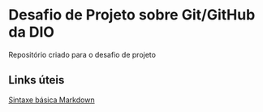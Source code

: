 # Desafio de Projeto sobre Git/GitHub da DIO 
Repositório criado para o desafio de projeto
## Links úteis
[Sintaxe básica Markdown](https://www.markdownguide.org/basic-syntax/)
